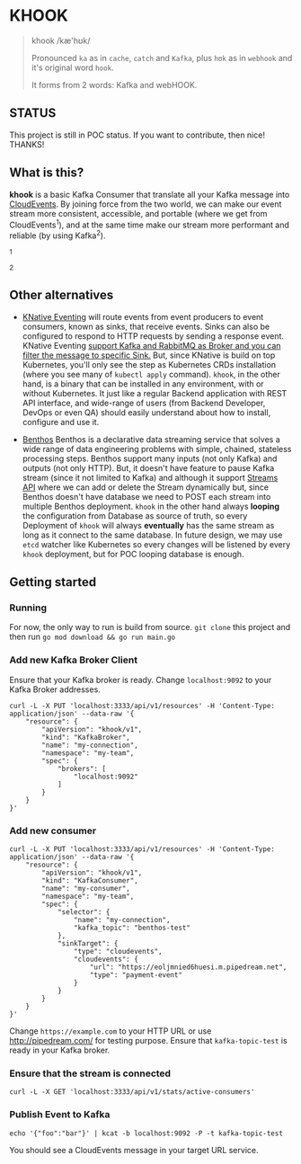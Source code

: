 # KHOOK

> khook /kæ'hʊk/
> 
> Pronounced `ka` as in `cache`, `catch` and `Kafka`, plus `hʊk` as in `webhook` and it's original word `hook`.
> 
> It forms from 2 words: Kafka and webHOOK.

## STATUS
This project is still in POC status. If you want to contribute, then nice! THANKS!

## What is this?
**khook** is a basic Kafka Consumer that translate all your Kafka message into [CloudEvents](https://cloudevents.io/).
By joining force from the two world, we can make our event stream more consistent, accessible, and portable 
(where we get from CloudEvents<sup>1</sup>), and at the same time make our stream more performant and reliable (by using Kafka<sup>2</sup>).

<sup>1</sup> 

<sup>2</sup>

## Other alternatives

* [KNative Eventing](https://github.com/knative-sandbox/eventing-kafka-broker) will route events from event producers to event consumers, known as sinks, that receive events. Sinks can also be configured to respond to HTTP requests by sending a response event.
  KNative Eventing [support Kafka and RabbitMQ as Broker and you can filter the message to specific Sink.](https://github.com/knative/docs/blob/2498912cd14669b25bb37dc848fab2644c612f19/docs/snippets/about-brokers.md#L6)
  But, since KNative is build on top Kubernetes, you'll only see the step as Kubernetes CRDs installation (where you see many of `kubectl apply` command).
  `khook`, in the other hand, is a binary that can be installed in any environment, with or without Kubernetes. It just like a regular Backend application
  with REST API interface, and wide-range of users (from Backend Developer, DevOps or even QA) should easily understand about how to install, configure and use it.

* [Benthos](https://www.benthos.dev/) Benthos is a declarative data streaming service that solves a wide range of data engineering problems with simple, chained, stateless processing steps.
  Benthos support many inputs (not only Kafka) and outputs (not only HTTP). But, it doesn't have feature to pause Kafka stream (since it not limited to Kafka) and
  although it support [Streams API](https://www.benthos.dev/docs/guides/streams_mode/using_rest_api) where we can add or delete the Stream dynamically
  but, since Benthos doesn't have database we need to POST each stream into multiple Benthos deployment.
  `khook` in the other hand always **looping** the configuration from Database as source of truth, so every Deployment of `khook`
  will always **eventually** has the same stream as long as it connect to the same database.
  In future design, we may use `etcd` watcher like Kubernetes so every changes will be listened by every `khook` deployment, but for POC looping database is enough.

## Getting started

### Running

For now, the only way to run is build from source. `git clone` this project and then run `go mod download && go run main.go`


### Add new Kafka Broker Client

Ensure that your Kafka broker is ready. Change `localhost:9092` to your Kafka Broker addresses.

```shell
curl -L -X PUT 'localhost:3333/api/v1/resources' -H 'Content-Type: application/json' --data-raw '{
    "resource": {
        "apiVersion": "khook/v1",
        "kind": "KafkaBroker",
        "name": "my-connection",
        "namespace": "my-team",
        "spec": {
            "brokers": [
                "localhost:9092"
            ]
        }
    }
}'
```

### Add new consumer

```shell
curl -L -X PUT 'localhost:3333/api/v1/resources' -H 'Content-Type: application/json' --data-raw '{
    "resource": {
        "apiVersion": "khook/v1",
        "kind": "KafkaConsumer",
        "name": "my-consumer",
        "namespace": "my-team",
        "spec": {
            "selector": {
                "name": "my-connection",
                "kafka_topic": "benthos-test"
            },
            "sinkTarget": {
                "type": "cloudevents",
                "cloudevents": {
                    "url": "https://eoljmnied6huesi.m.pipedream.net",
                    "type": "payment-event"
                }
            }
        }
    }
}'
```

Change `https://example.com` to your HTTP URL or use http://pipedream.com/ for testing purpose.
Ensure that `kafka-topic-test` is ready in your Kafka broker.

### Ensure that the stream is connected

```shell
curl -L -X GET 'localhost:3333/api/v1/stats/active-consumers'
```

### Publish Event to Kafka

```shell
echo '{"foo":"bar"}' | kcat -b localhost:9092 -P -t kafka-topic-test
```

You should see a CloudEvents message in your target URL service.

